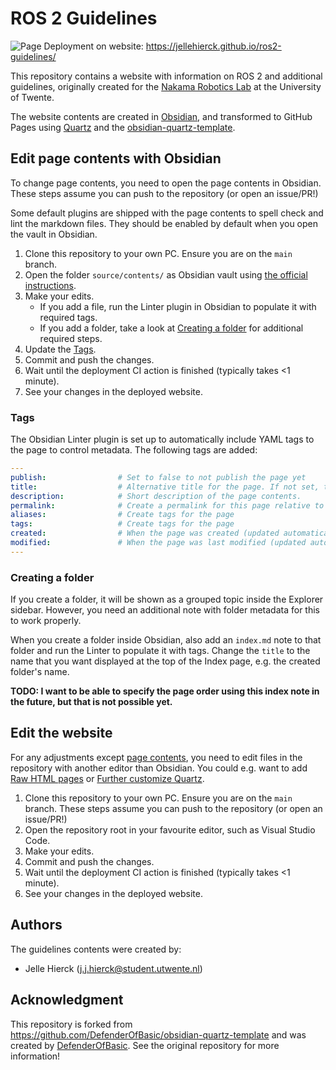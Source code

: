 # ROS 2 Guidelines

![Page Deployment](https://github.com/jellehierck/ros2-guidelines/actions/workflows/ci.yaml/badge.svg) on website: <https://jellehierck.github.io/ros2-guidelines/>

This repository contains a website with information on ROS 2 and additional guidelines, originally created for the [Nakama Robotics Lab](https://www.utwente.nl/en/et/be/research/nakama_robotics_lab/) at the University of Twente.

The website contents are created in [Obsidian](https://obsidian.md/), and transformed to GitHub Pages using [Quartz](https://quartz.jzhao.xyz/) and the [obsidian-quartz-template](https://github.com/DefenderOfBasic/obsidian-quartz-template).

## Edit page contents with Obsidian

To change page contents, you need to open the page contents in Obsidian. 
These steps assume you can push to the repository (or open an issue/PR!)

Some default plugins are shipped with the page contents to spell check and lint the markdown files. 
They should be enabled by default when you open the vault in Obsidian.

1. Clone this repository to your own PC. Ensure you are on the `main` branch.
2. Open the folder `source/contents/` as Obsidian vault using [the official instructions](https://help.obsidian.md/manage-vaults#Create+vault+from+an+existing+folder).
3. Make your edits.
   - If you add a file, run the Linter plugin in Obsidian to populate it with required tags.
   - If you add a folder, take a look at [Creating a folder](#creating-a-folder) for additional required steps.
4. Update the [Tags](#tags).
5. Commit and push the changes.
6. Wait until the deployment CI action is finished (typically takes <1 minute).
7. See your changes in the deployed website.

### Tags

The Obsidian Linter plugin is set up to automatically include YAML tags to the page to control metadata. The following tags are added:

```yaml
---
publish:                # Set to false to not publish the page yet
title:                  # Alternative title for the page. If not set, the note title is used.
description:            # Short description of the page contents.
permalink:              # Create a permalink for this page relative to the page base, e.g. /fixed/path
aliases:                # Create tags for the page
tags:                   # Create tags for the page
created:                # When the page was created (updated automatically)
modified:               # When the page was last modified (updated automatically)
---
```

### Creating a folder

If you create a folder, it will be shown as a grouped topic inside the Explorer sidebar.
However, you need an additional note with folder metadata for this to work properly.

When you create a folder inside Obsidian, also add an `index.md` note to that folder and run the Linter to populate it with tags.
Change the `title` to the name that you want displayed at the top of the Index page, e.g. the created folder's name.

**TODO: I want to be able to specify the page order using this index note in the future, but that is not possible yet.**

## Edit the website

For any adjustments except [page contents](#edit-page-contents-with-obsidian), you need to edit files in the repository with another editor than Obsidian. 
You could e.g. want to add [Raw HTML pages](https://github.com/DefenderOfBasic/obsidian-quartz-template?tab=readme-ov-file#raw-html-pages) or [Further customize Quartz](https://github.com/DefenderOfBasic/obsidian-quartz-template?tab=readme-ov-file#further-customization).

1. Clone this repository to your own PC. 
   Ensure you are on the `main` branch. 
   These steps assume you can push to the repository (or open an issue/PR!)
2. Open the repository root in your favourite editor, such as Visual Studio Code.
3. Make your edits.
4. Commit and push the changes.
5. Wait until the deployment CI action is finished (typically takes <1 minute).
6. See your changes in the deployed website.

## Authors

The guidelines contents were created by:

- Jelle Hierck (<j.j.hierck@student.utwente.nl>)

## Acknowledgment

This repository is forked from <https://github.com/DefenderOfBasic/obsidian-quartz-template> and was created by [DefenderOfBasic](https://github.com/DefenderOfBasic). See the original repository for more information!
